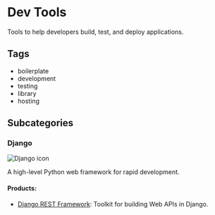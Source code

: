 # Dev Tools

Tools to help developers build, test, and deploy applications.

## Tags
- boilerplate
- development
- testing
- library
- hosting

## Subcategories
### Django
![Django icon](https://example.com/django-icon.png)

A high-level Python web framework for rapid development.

#### Products:
- [Django REST Framework](https://www.django-rest-framework.org/): Toolkit for building Web APIs in Django.

